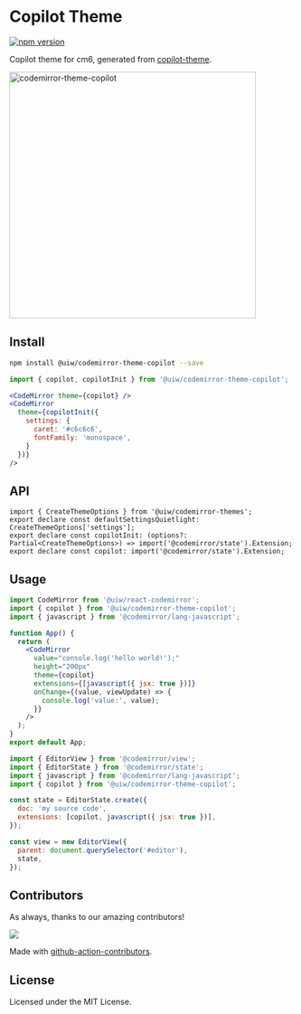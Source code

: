 <!--rehype:ignore:start-->

# Copilot Theme

<!--rehype:ignore:end-->

[![npm version](https://img.shields.io/npm/v/@uiw/codemirror-theme-copilot.svg)](https://www.npmjs.com/package/@uiw/codemirror-theme-copilot)

Copilot theme for cm6, generated from [copilot-theme](https://github.com/benjaminbenais/copilot-theme/blob/main/themes/Copilot%20Theme-color-theme.json).

<a href="https://uiwjs.github.io/react-codemirror/#/theme/data/copilot">
  <img width="436" alt="codemirror-theme-copilot" src="https://github.com/uiwjs/react-codemirror/assets/1680273/4018a332-6cfb-4586-b3dc-86a60f12a3f7">
</a>

## Install

```bash
npm install @uiw/codemirror-theme-copilot --save
```

```jsx
import { copilot, copilotInit } from '@uiw/codemirror-theme-copilot';

<CodeMirror theme={copilot} />
<CodeMirror
  theme={copilotInit({
    settings: {
      caret: '#c6c6c6',
      fontFamily: 'monospace',
    }
  })}
/>
```

## API

```tsx
import { CreateThemeOptions } from '@uiw/codemirror-themes';
export declare const defaultSettingsQuietlight: CreateThemeOptions['settings'];
export declare const copilotInit: (options?: Partial<CreateThemeOptions>) => import('@codemirror/state').Extension;
export declare const copilot: import('@codemirror/state').Extension;
```

## Usage

```jsx
import CodeMirror from '@uiw/react-codemirror';
import { copilot } from '@uiw/codemirror-theme-copilot';
import { javascript } from '@codemirror/lang-javascript';

function App() {
  return (
    <CodeMirror
      value="console.log('hello world!');"
      height="200px"
      theme={copilot}
      extensions={[javascript({ jsx: true })]}
      onChange={(value, viewUpdate) => {
        console.log('value:', value);
      }}
    />
  );
}
export default App;
```

```js
import { EditorView } from '@codemirror/view';
import { EditorState } from '@codemirror/state';
import { javascript } from '@codemirror/lang-javascript';
import { copilot } from '@uiw/codemirror-theme-copilot';

const state = EditorState.create({
  doc: 'my source code',
  extensions: [copilot, javascript({ jsx: true })],
});

const view = new EditorView({
  parent: document.querySelector('#editor'),
  state,
});
```

## Contributors

As always, thanks to our amazing contributors!

<a href="https://github.com/uiwjs/react-codemirror/graphs/contributors">
  <img src="https://uiwjs.github.io/react-codemirror/CONTRIBUTORS.svg" />
</a>

Made with [github-action-contributors](https://github.com/jaywcjlove/github-action-contributors).

## License

Licensed under the MIT License.
